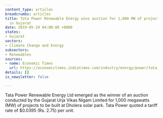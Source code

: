 ```yaml
---
content_type: articles
breadcrumbs: articles
title: Tata Power Renewable Energy wins auction for 1,000 MW of projects to be built
  in Gujarat
date: 2019-05-29 04:00:00 +0000
states:
- Gujarat
sectors:
- Climate Change and Energy
subsectors:
- Renewables
sources:
- name: Economic Times
  url: https://economictimes.indiatimes.com/industry/energy/power/tata-power-renewable-energy-wins-gujarat-solar-auction/articleshow/69434362.cms
details: []
is_newsletter: false

---
```

Tata Power Renewable Energy Ltd emerged as the winner of an auction conducted by the Gujarat Urja Vikas Nigam Limited for 1,000 megawatts (MW) of projects to be built at Dholera solar park. Tata Power quoted a tariff rate of $0.0395 (Rs. 2.75) per unit.

